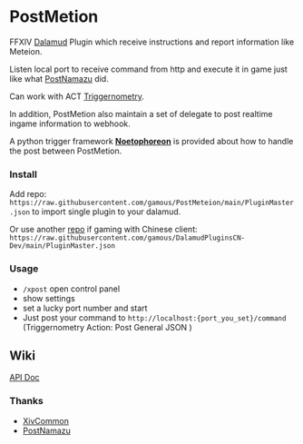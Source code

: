 # PostMetion

FFXIV [Dalamud](https://github.com/goatcorp/Dalamud) Plugin which receive instructions and report information like Meteion.

Listen local port to receive command from http and execute it in game just like what [PostNamazu](https://github.com/Natsukage/PostNamazu) did.

Can work with ACT [Triggernometry](https://github.com/paissaheavyindustries/Triggernometry).

In addition, PostMetion also maintain a set of delegate to post realtime ingame information to webhook.

A python trigger framework [**Noetophoreon**](https://github.com/gamous/Noetophoreon) is provided about how to handle the post between PostMetion.

### Install

Add repo: `https://raw.githubusercontent.com/gamous/PostMeteion/main/PluginMaster.json`  to import single plugin to your dalamud.

Or use another [repo](https://github.com/gamous/DalamudPluginsCN-Dev) if gaming with Chinese client: `https://raw.githubusercontent.com/gamous/DalamudPluginsCN-Dev/main/PluginMaster.json` 

### Usage

- `/xpost` open control panel
- show settings
- set a lucky port number and start
- Just post your command to `http://localhost:{port_you_set}/command` (Triggernometry Action: Post General JSON )

## Wiki

[API Doc](https://github.com/gamous/PostMeteion/wiki)

### Thanks

- [XivCommon](https://git.sr.ht/~jkcclemens/XivCommon)
- [PostNamazu](https://github.com/Natsukage/PostNamazu)
